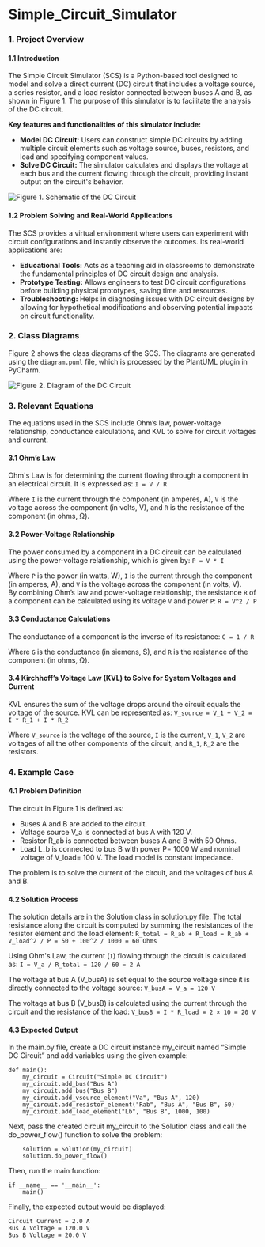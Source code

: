 # Simple_Circuit_Simulator
 
### 1. Project Overview

#### 1.1 Introduction
The Simple Circuit Simulator (SCS) is a Python-based tool designed to model and solve a direct current (DC) circuit that includes a voltage source, a series resistor, and a load resistor connected between buses A and B, as shown in Figure 1. The purpose of this simulator is to facilitate the analysis of the DC circuit. 

**Key features and functionalities of this simulator include:**
- **Model DC Circuit:** Users can construct simple DC circuits by adding multiple circuit elements such as voltage source, buses, resistors, and load and specifying component values.
- **Solve DC Circuit:** The simulator calculates and displays the voltage at each bus and the current flowing through the circuit, providing instant output on the circuit's behavior.

![Figure 1. Schematic of the DC Circuit](/path/to/figure1.png)

#### 1.2 Problem Solving and Real-World Applications
The SCS provides a virtual environment where users can experiment with circuit configurations and instantly observe the outcomes. Its real-world applications are:
- **Educational Tools:** Acts as a teaching aid in classrooms to demonstrate the fundamental principles of DC circuit design and analysis.
- **Prototype Testing:** Allows engineers to test DC circuit configurations before building physical prototypes, saving time and resources.
- **Troubleshooting:** Helps in diagnosing issues with DC circuit designs by allowing for hypothetical modifications and observing potential impacts on circuit functionality.

### 2. Class Diagrams
Figure 2 shows the class diagrams of the SCS. The diagrams are generated using the `diagram.puml` file, which is processed by the PlantUML plugin in PyCharm.

![Figure 2. Diagram of the DC Circuit](/path/to/figure2.png)

### 3. Relevant Equations
The equations used in the SCS include Ohm’s law, power-voltage relationship, conductance calculations, and KVL to solve for circuit voltages and current.

#### 3.1 Ohm’s Law
Ohm's Law is for determining the current flowing through a component in an electrical circuit. It is expressed as: `I = V / R`

Where `I` is the current through the component (in amperes, A), `V` is the voltage across the component (in volts, V), and `R` is the resistance of the component (in ohms, Ω).

#### 3.2 Power-Voltage Relationship
The power consumed by a component in a DC circuit can be calculated using the power-voltage relationship, which is given by: `P = V * I`

Where `P` is the power (in watts, W), `I` is the current through the component (in amperes, A), and `V` is the voltage across the component (in volts, V).  
By combining Ohm’s law and power-voltage relationship, the resistance `R` of a component can be calculated using its voltage `V` and power `P`: `R = V^2 / P`

#### 3.3 Conductance Calculations
The conductance of a component is the inverse of its resistance: `G = 1 / R`

Where `G` is the conductance (in siemens, S), and `R` is the resistance of the component (in ohms, Ω).

#### 3.4 Kirchhoff’s Voltage Law (KVL) to Solve for System Voltages and Current
KVL ensures the sum of the voltage drops around the circuit equals the voltage of the source. KVL can be represented as: `V_source = V_1 + V_2 = I * R_1 + I * R_2`

Where `V_source` is the voltage of the source, `I` is the current,  `V_1`, `V_2` are voltages of all the other components of the circuit, and `R_1`, `R_2` are the resistors. 

### 4. Example Case

#### 4.1 Problem Definition
The circuit in Figure 1 is defined as:
- Buses A and B are added to the circuit.
- Voltage source V_a is connected at bus A with 120 V.
- Resistor R_ab is connected between buses A and B with 50 Ohms.
- Load L_b is connected to bus B with power P= 1000 W and nominal voltage of V_load= 100 V. The load model is constant impedance.

The problem is to solve the current of the circuit, and the voltages of bus A and B.

#### 4.2 Solution Process
The solution details are in the Solution class in solution.py file. The total resistance along the circuit is computed by summing the resistances of the resistor element and the load element: `R_total = R_ab + R_load = R_ab + V_load^2 / P = 50 + 100^2 / 1000 = 60 Ohms`

Using Ohm's Law, the current (`I`) flowing through the circuit is calculated as: `I = V_a / R_total = 120 / 60 = 2 A`

The voltage at bus A (V_busA) is set equal to the source voltage since it is directly connected to the voltage source: `V_busA = V_a = 120 V`

The voltage at bus B (V_busB) is calculated using the current through the circuit and the resistance of the load: `V_busB = I * R_load = 2 × 10 = 20 V`


#### 4.3 Expected Output
In the main.py file, create a DC circuit instance my_circuit named “Simple DC Circuit” and add variables using the given example:
```
def main():
    my_circuit = Circuit("Simple DC Circuit")
    my_circuit.add_bus("Bus A")
    my_circuit.add_bus("Bus B")
    my_circuit.add_vsource_element("Va", "Bus A", 120)
    my_circuit.add_resistor_element("Rab", "Bus A", "Bus B", 50)
    my_circuit.add_load_element("Lb", "Bus B", 1000, 100)
```

Next, pass the created circuit my_circuit to the Solution class and call the do_power_flow() function to solve the problem:
```
    solution = Solution(my_circuit)
    solution.do_power_flow()
```

Then, run the main function:
```
if __name__ == '__main__':
    main()
```

Finally, the expected output would be displayed:
```
Circuit Current = 2.0 A
Bus A Voltage = 120.0 V
Bus B Voltage = 20.0 V
```

